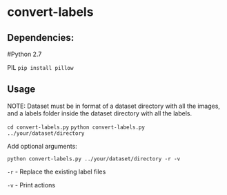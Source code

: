 # convert-labels

## Dependencies:

#Python 2.7

PIL
`pip install pillow`

## Usage

NOTE:
Dataset must be in format of a dataset directory with all the images, and a labels folder inside the dataset directory with all the labels.

`cd convert-labels.py`
`python convert-labels.py ../your/dataset/directory`

Add optional arguments:

`python convert-labels.py ../your/dataset/directory -r -v`

`-r` - Replace the existing label files

`-v` - Print actions
